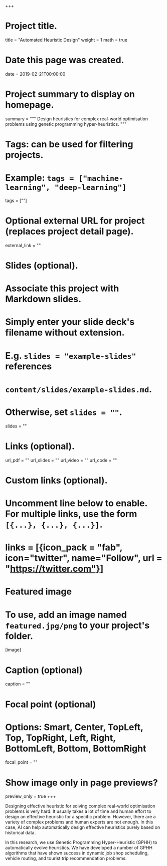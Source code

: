 +++
# Project title.
title = "Automated Heuristic Design"
weight = 1
math = true

# Date this page was created.
date = 2019-02-21T00:00:00

# Project summary to display on homepage.
summary = """
Design heuristics for complex real-world optimisation problems using genetic programming hyper-heuristics.
"""

# Tags: can be used for filtering projects.
# Example: `tags = ["machine-learning", "deep-learning"]`
tags = [""]

# Optional external URL for project (replaces project detail page).
external_link = ""

# Slides (optional).
#   Associate this project with Markdown slides.
#   Simply enter your slide deck's filename without extension.
#   E.g. `slides = "example-slides"` references
#   `content/slides/example-slides.md`.
#   Otherwise, set `slides = ""`.
slides = ""

# Links (optional).
url_pdf = ""
url_slides = ""
url_video = ""
url_code = ""

# Custom links (optional).
#   Uncomment line below to enable. For multiple links, use the form `[{...}, {...}, {...}]`.
# links = [{icon_pack = "fab", icon="twitter", name="Follow", url = "https://twitter.com"}]

# Featured image
# To use, add an image named `featured.jpg/png` to your project's folder.
[image]
  # Caption (optional)
  caption = ""

  # Focal point (optional)
  # Options: Smart, Center, TopLeft, Top, TopRight, Left, Right, BottomLeft, Bottom, BottomRight
  focal_point = ""

  # Show image only in page previews?
  preview_only = true
+++

Designing effective heuristic for solving complex real-world optimisation problems is very hard. It usually takes a lot of time and human effort to design an effective heuristic for a specific problem. However, there are a variety of complex problems and human experts are not enough. In this case, AI can help automatically design effective heuristics purely based on historical data.

In this research, we use Genetic Programming Hyper-Heuristic (GPHH) to automatically evolve heuristics. We have developed a number of GPHH algorithms that have shown success in dynamic job shop scheduling, vehicle routing, and tourist trip recommendation problems.

